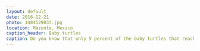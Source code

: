 ```yaml
---
layout: default
date: 2016-12-21
photo: 1484529037.jpg
location: Mazunte, Mexico
caption_header: Baby turtles
caption: Do you know that only 5 percent of the baby turtles that reach the ocean actually survive? Life is so cruel with those poor creatures.
---
```

